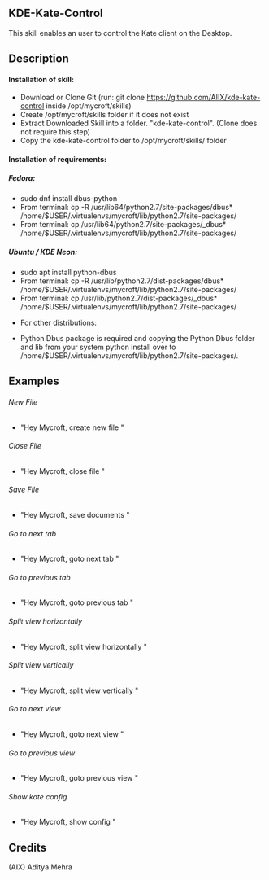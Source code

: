 ## KDE-Kate-Control
This skill enables an user to control the Kate client on the Desktop.

## Description 
#### Installation of skill:
* Download or Clone Git (run: git clone https://github.com/AIIX/kde-kate-control inside /opt/mycroft/skills)
* Create /opt/mycroft/skills folder if it does not exist
* Extract Downloaded Skill into a folder. "kde-kate-control". (Clone does not require this step)
* Copy the kde-kate-control folder to /opt/mycroft/skills/ folder

#### Installation of requirements:
##### Fedora: 
- sudo dnf install dbus-python
- From terminal: cp -R /usr/lib64/python2.7/site-packages/dbus* /home/$USER/.virtualenvs/mycroft/lib/python2.7/site-packages/
- From terminal: cp /usr/lib64/python2.7/site-packages/_dbus* /home/$USER/.virtualenvs/mycroft/lib/python2.7/site-packages/

##### Ubuntu / KDE Neon: 
- sudo apt install python-dbus
- From terminal: cp -R /usr/lib/python2.7/dist-packages/dbus* /home/$USER/.virtualenvs/mycroft/lib/python2.7/site-packages/
- From terminal: cp /usr/lib/python2.7/dist-packages/_dbus* /home/$USER/.virtualenvs/mycroft/lib/python2.7/site-packages/

* For other distributions:
- Python Dbus package is required and copying the Python Dbus folder and lib from your system python install over to /home/$USER/.virtualenvs/mycroft/lib/python2.7/site-packages/.

## Examples
###### New File
* "Hey Mycroft, create new file "

###### Close File
* "Hey Mycroft, close file "

###### Save File
* "Hey Mycroft, save documents "

###### Go to next tab
* "Hey Mycroft, goto next tab "

###### Go to previous tab
* "Hey Mycroft, goto previous tab "

###### Split view horizontally 
* "Hey Mycroft, split view horizontally "

###### Split view vertically 
* "Hey Mycroft, split view vertically "

###### Go to next view
* "Hey Mycroft, goto next view "

###### Go to previous view
* "Hey Mycroft, goto previous view "

###### Show kate config
* "Hey Mycroft, show config "

## Credits 
(AIX) Aditya Mehra
